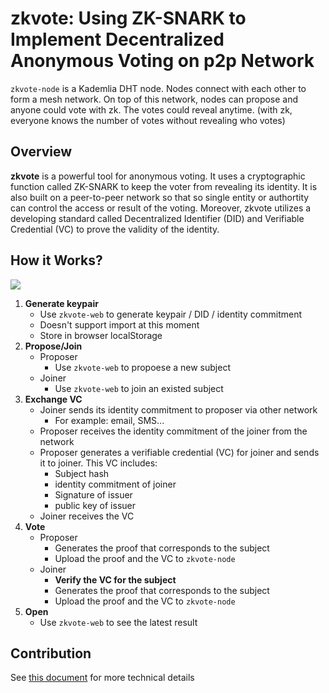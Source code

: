 # zkvote: Using ZK-SNARK to Implement Decentralized Anonymous Voting on p2p Network
`zkvote-node` is a Kademlia DHT node. Nodes connect with each other to form a mesh network. On top of this network, nodes can propose and anyone could vote with zk. The votes could reveal anytime. (with zk, everyone knows the number of votes without revealing who votes)

## Overview
**zkvote** is a powerful tool for anonymous voting. It uses a cryptographic function called ZK-SNARK to keep the voter from revealing its identity. It is also built on a peer-to-peer network so that so single entity or authortity can control the access or result of the voting. Moreover, zkvote utilizes a developing standard called Decentralized Identifier (DID) and Verifiable Credential (VC) to prove the validity of the identity.

## How it Works?
![](https://i.imgur.com/RAAnWn8.png)

1. **Generate keypair**
    - Use `zkvote-web` to generate keypair / DID / identity commitment
    - Doesn't support import at this moment
    - Store in browser localStorage
2. **Propose/Join**
    - Proposer
        - Use `zkvote-web` to propoese a new subject
    - Joiner
        - Use `zkvote-web` to join an existed subject
3. **Exchange VC**
    - Joiner sends its identity commitment to proposer via other network
      - For example: email, SMS...
    - Proposer receives the identity commitment of the joiner from the network
    - Proposer generates a verifiable credential (VC) for joiner and sends it to joiner. This VC includes:
        - Subject hash
        - identity commitment of joiner
        - Signature of issuer
        - public key of issuer
    - Joiner receives the VC
4. **Vote**
    - Proposer
        - Generates the proof that corresponds to the subject
        - Upload the proof and the VC to `zkvote-node`
    - Joiner
        - **Verify the VC for the subject**
        - Generates the proof that corresponds to the subject
        - Upload the proof and the VC to `zkvote-node`
5. **Open**
    - Use `zkvote-web` to see the latest result

## Contribution
See [this document](https://hackmd.io/@juincc/B1QV5NN5S) for more technical details
